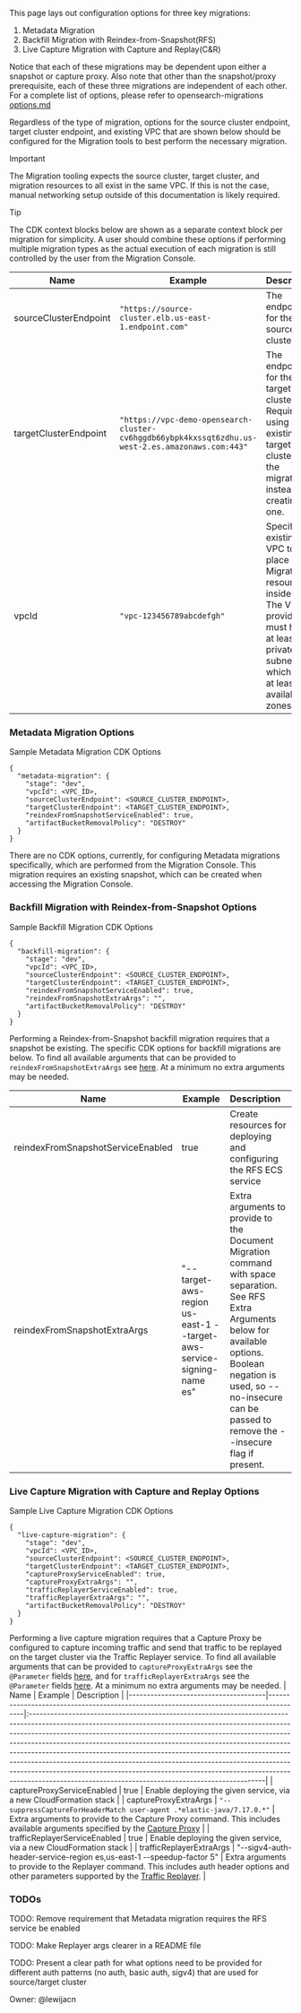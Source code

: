 This page lays out configuration options for three key migrations: 
1. Metadata Migration
2. Backfill Migration with Reindex-from-Snapshot(RFS)
3. Live Capture Migration with Capture and Replay(C&R)

Notice that each of these migrations may be dependent upon either a snapshot or capture proxy. Also note that other than the snapshot/proxy prerequisite, each of these three migrations are independent of each other. For a complete list of options, please refer to opensearch-migrations [options.md](https://github.com/opensearch-project/opensearch-migrations/blob/main/deployment/cdk/opensearch-service-migration/options.md)

Regardless of the type of migration, options for the source cluster endpoint, target cluster endpoint, and existing VPC that are shown below should be configured for the Migration tools to best perform the necessary migration. 

> [!IMPORTANT]
> The Migration tooling expects the source cluster, target cluster, and migration resources to all exist in the same VPC. If this is not the case, manual networking setup outside of this documentation is likely required.

> [!TIP]
> The CDK context blocks below are shown as a separate context block per migration for simplicity. A user should combine these options if performing multiple migration types as the actual execution of each migration is still controlled by the user from the Migration Console.

| Name                              | Example                                                              | Description                                                                                                                              |
|-----------------------------------|----------------------------------------------------------------------|:-----------------------------------------------------------------------------------------------------------------------------------------|
| sourceClusterEndpoint             | `"https://source-cluster.elb.us-east-1.endpoint.com"`                | The endpoint for the source cluster.   
| targetClusterEndpoint            | `"https://vpc-demo-opensearch-cluster-cv6hggdb66ybpk4kxssqt6zdhu.us-west-2.es.amazonaws.com:443"` |  The endpoint for the target cluster. Required if using an existing target cluster for the migration, instead of creating one. |
| vpcId            | `"vpc-123456789abcdefgh"` |  Specify an existing VPC to place the Migration resources inside of. The VPC provided must have at least 2 private subnets which span at least 2 availability zones   |

### Metadata Migration Options
Sample Metadata Migration CDK Options
```
{
  "metadata-migration": {
    "stage": "dev",
    "vpcId": <VPC_ID>,
    "sourceClusterEndpoint": <SOURCE_CLUSTER_ENDPOINT>,
    "targetClusterEndpoint": <TARGET_CLUSTER_ENDPOINT>,
    "reindexFromSnapshotServiceEnabled": true,
    "artifactBucketRemovalPolicy": "DESTROY"
  }
}
```
There are no CDK options, currently, for configuring Metadata migrations specifically, which are performed from the Migration Console. This migration requires an existing snapshot, which can be created when accessing the Migration Console. 

### Backfill Migration with Reindex-from-Snapshot Options
Sample Backfill Migration CDK Options
```
{
  "backfill-migration": {
    "stage": "dev",
    "vpcId": <VPC_ID>,
    "sourceClusterEndpoint": <SOURCE_CLUSTER_ENDPOINT>,
    "targetClusterEndpoint": <TARGET_CLUSTER_ENDPOINT>,
    "reindexFromSnapshotServiceEnabled": true,
    "reindexFromSnapshotExtraArgs": "",
    "artifactBucketRemovalPolicy": "DESTROY"
  }
}
```
Performing a Reindex-from-Snapshot backfill migration requires that a snapshot be existing. The specific CDK options for backfill migrations are below. To find all available arguments that can be provided to `reindexFromSnapshotExtraArgs` see [here](https://github.com/opensearch-project/opensearch-migrations/blob/main/DocumentsFromSnapshotMigration/README.md#arguments). At a minimum no extra arguments may be needed.

| Name                              | Example                                                              | Description                                                                                                                              |
|-----------------------------------|----------------------------------------------------------------------|:-----------------------------------------------------------------------------------------------------------------------------------------|
| reindexFromSnapshotServiceEnabled | true                                                                 | Create resources for deploying and configuring the RFS ECS service                                                                       |
| reindexFromSnapshotExtraArgs      | "--target-aws-region us-east-1 --target-aws-service-signing-name es" | Extra arguments to provide to the Document Migration command with space separation. See RFS Extra Arguments below for available options. Boolean negation is used, so --no-insecure can be passed to remove the --insecure flag if present. |                                                              |


### Live Capture Migration with Capture and Replay Options
Sample Live Capture Migration CDK Options
```
{
  "live-capture-migration": {
    "stage": "dev",
    "vpcId": <VPC_ID>,
    "sourceClusterEndpoint": <SOURCE_CLUSTER_ENDPOINT>,
    "targetClusterEndpoint": <TARGET_CLUSTER_ENDPOINT>,
    "captureProxyServiceEnabled": true,
    "captureProxyExtraArgs": "",
    "trafficReplayerServiceEnabled": true,
    "trafficReplayerExtraArgs": "",
    "artifactBucketRemovalPolicy": "DESTROY"
  }
}
```
Performing a live capture migration requires that a Capture Proxy be configured to capture incoming traffic and send that traffic to be replayed on the target cluster via the Traffic Replayer service. To find all available arguments that can be provided to `captureProxyExtraArgs` see the `@Parameter` fields [here](https://github.com/opensearch-project/opensearch-migrations/blob/main/TrafficCapture/trafficCaptureProxyServer/src/main/java/org/opensearch/migrations/trafficcapture/proxyserver/CaptureProxy.java), and for `trafficReplayerExtraArgs` see the `@Parameter` fields [here](https://github.com/opensearch-project/opensearch-migrations/blob/main/TrafficCapture/trafficReplayer/src/main/java/org/opensearch/migrations/replay/TrafficReplayer.java). At a minimum no extra arguments may be needed.
| Name                                 | Example                                                                                | Description                                                                                                                                                                                                                                                                                                                                                                                                                                                                                                                                                                                                                        |
|--------------------------------------|----------------------------------------------------------------------------------------|:-----------------------------------------------------------------------------------------------------------------------------------------------------------------------------------------------------------------------------------------------------------------------------------------------------------------------------------------------------------------------------------------------------------------------------------------------------------------------------------------------------------------------------------------------------------------------------------------------------------------------------------|
| captureProxyServiceEnabled        | true                                                                                   | Enable deploying the given service, via a new CloudFormation stack                                                                                                                                                                                                                                                                                                                                                                                                                                                                                                                                                                 |
| captureProxyExtraArgs             | `"--suppressCaptureForHeaderMatch user-agent .*elastic-java/7.17.0.*"`                   | Extra arguments to provide to the Capture Proxy command. This includes available arguments specified by the [Capture Proxy](https://github.com/opensearch-project/opensearch-migrations/blob/main/TrafficCapture/trafficCaptureProxyServer/src/main/java/org/opensearch/migrations/trafficcapture/proxyserver/CaptureProxy.java)                                                                                                                                                                                                                                                                                                                                                                      |
| trafficReplayerServiceEnabled        | true                                                                                   | Enable deploying the given service, via a new CloudFormation stack                                                                                                                                                                                                                                                                                                                                                                                                                                                                                                                                                                 |
| trafficReplayerExtraArgs             | "--sigv4-auth-header-service-region es,us-east-1 --speedup-factor 5"                   | Extra arguments to provide to the Replayer command. This includes auth header options and other parameters supported by the [Traffic Replayer](https://github.com/opensearch-project/opensearch-migrations/blob/main/TrafficCapture/trafficReplayer/src/main/java/org/opensearch/migrations/replay/TrafficReplayer.java).                                                                                                                                                                                                                                                                                                                                                                       |


### TODOs
TODO: Remove requirement that Metadata migration requires the RFS service be enabled

TODO: Make Replayer args clearer in a README file

TODO: Present a clear path for what options need to be provided for different auth patterns (no auth, basic auth, sigv4) that are used for source/target cluster


Owner: @lewijacn